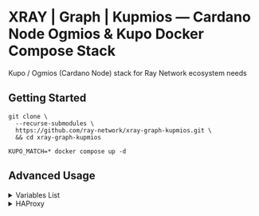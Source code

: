# XRAY | Graph | Kupmios — Cardano Node Ogmios & Kupo Docker Compose Stack

Kupo / Ogmios (Cardano Node) stack for Ray Network ecosystem needs

## Getting Started
``` console
git clone \
  --recurse-submodules \
  https://github.com/ray-network/xray-graph-kupmios.git \
  && cd xray-graph-kupmios
```
``` console
KUPO_MATCH=* docker compose up -d
```

## Advanced Usage
<details>
  <summary>Variables List</summary>

See `docker-compose.yml` for details.

```
NETWORK=

CARDANO_NODE_VERSION=
OGMIOS_VERSION=
CARDANO_NODE_PORT=
OGMIOS_PORT=

KUPO_VERSION=
KUPO_PORT=
KUPO_SINCE=
KUPO_MATCH=
```

</details>

<details>
  <summary>HAProxy</summary>

By default, all container ports are bound to 127.0.0.1, so these ports are not available outside the server. Replace `127.0.0.1:${OGMIOS_PORT:-8050}:8050` with `${OGMIOS_PORT:-8050}:8050` if you want to open ports for external access.

Routes are resolved using the `HostResolver` header (this is needed for [XRAY | Graph | Output Load Balancer](https://github.com/ray-network/cloudflare-worker-output-load-balancer)). 

Also, time limits on server requests can be disabled (or rather, increased from 30 seconds to 60 minutes) by setting `HAPROXY_JWT_BEARER_TOKEN` in the `.env` file and then passing it over the `BearerResolver` header.

Check configuration file here [haproxy.cfg](https://github.com/ray-network/xray-graph-kupmios/blob/main/config/haproxy/haproxy.cfg).

</details>


  
